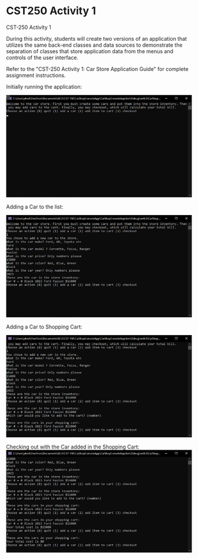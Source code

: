 # CST250 Activity 1

 CST-250 Activity 1


During this activity, students will create two versions of an application that utilizes the same back-end classes and data sources to demonstrate the separation of classes that store application data from the menus and controls of the user interface.


Refer to the "CST-250 Activity 1: Car Store Application Guide" for complete assignment instructions.

Initially running the application:

![alt text](https://raw.githubusercontent.com/JLAGCU/CST250-Activity-1/main/Console%20App%201.png)


Adding a Car to the list:

![alt text](https://raw.githubusercontent.com/JLAGCU/CST250-Activity-1/main/Console%20App%202.png)

Adding a Car to Shopping Cart:

![alt text](https://raw.githubusercontent.com/JLAGCU/CST250-Activity-1/main/Console%20App%203.png)


Checking out with the Car added in the Shopping Cart:
![alt text](https://raw.githubusercontent.com/JLAGCU/CST250-Activity-1/main/Console%20App%204.png)